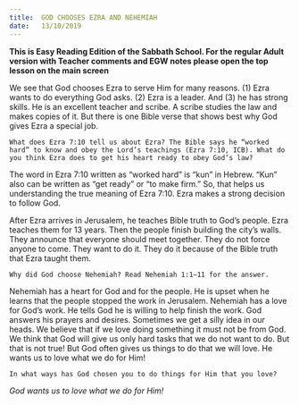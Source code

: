 ```yaml
---
title:  GOD CHOOSES EZRA AND NEHEMIAH
date:   13/10/2019
---
```


**This is Easy Reading Edition of the Sabbath School. For the regular Adult version with Teacher comments and EGW notes please open the top lesson on the main screen** 

We see that God chooses Ezra to serve Him for many reasons. (1) Ezra wants to do everything God asks. (2) Ezra is a leader. And (3) he has strong skills. He is an excellent teacher and scribe. A scribe studies the law and makes copies of it. But there is one Bible verse that shows best why God gives Ezra a special job.

`What does Ezra 7:10 tell us about Ezra? The Bible says he “worked hard” to know and obey the Lord’s teachings (Ezra 7:10, ICB). What do you think Ezra does to get his heart ready to obey God’s law?`

The word in Ezra 7:10 written as “worked hard” is “kun” in Hebrew. “Kun” also can be written as “get ready” or “to make firm.” So, that helps us understanding the true meaning of Ezra 7:10. Ezra makes a strong decision to follow God.

After Ezra arrives in Jerusalem, he teaches Bible truth to God’s people. Ezra teaches them for 13 years. Then the people finish building the city’s walls. They announce that everyone should meet together. They do not force anyone to come. They want to do it. They do it because of the Bible truth that Ezra taught them.

`Why did God choose Nehemiah? Read Nehemiah 1:1–11 for the answer.`

Nehemiah has a heart for God and for the people. He is upset when he learns that the people stopped the work in Jerusalem. Nehemiah has a love for God’s work. He tells God he is willing to help finish the work. God answers his prayers and desires. Sometimes we get a silly idea in our heads. We believe that if we love doing something it must not be from God. We think that God will give us only hard tasks that we do not want to do. But that is not true! But God often gives us things to do that we will love. He wants us to love what we do for Him!

`In what ways has God chosen you to do things for Him that you love?`

_God wants us to love what we do for Him!_